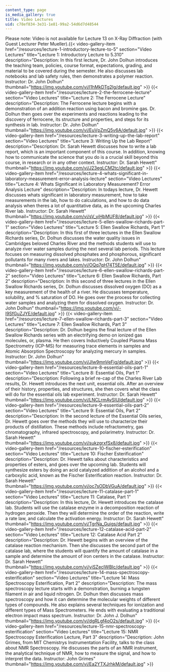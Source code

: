 ```yaml
---
content_type: page
is_media_gallery: true
title: Video Lectures
uid: c78ef834-3e31-1e81-99a2-54d6d7d48544
---
```


Please note: Video is not available for Lecture 13 on X-Ray Diffraction (with Guest Lecturer Peter Mueller).{{< video-gallery-item href="/resources/lecture-1-introductory-lecture-to-5" section="Video Lectures" title="Lecture 1: Introductory Lecture to 5.310" description="Description: In this first lecture, Dr. John Dolhun introduces the teaching team, policies, course format, expectations, grading, and material to be covered during the semester. He also discusses lab notebooks and lab safety rules, then demonstrates a polymer reaction. Instructor: Dr. John Dolhun" thumbnail="https://img.youtube.com/vi/l1hMkDTg2lg/default.jpg" >}} {{< video-gallery-item href="/resources/lecture-2-the-ferrocene-lecture" section="Video Lectures" title="Lecture 2: The Ferrocene Lecture" description="Description: The Ferrocene lecture begins with a demonstration of an addition reaction using bacon and bromine gas. Dr. Dolhun then goes over the experiments and reactions leading to the discovery of ferrocene, its structure and properties, and steps for its synthesis in lab. Instructor: Dr. John Dolhun" thumbnail="https://img.youtube.com/vi/EuVpZmQ5v6A/default.jpg" >}} {{< video-gallery-item href="/resources/lecture-3-writing-up-the-lab-report" section="Video Lectures" title="Lecture 3: Writing Up the Lab Report" description="Description: Dr. Sarah Hewett discusses how to write a lab report, which is an important component of this course. In addition, knowing how to communicate the science that you do is a crucial skill beyond this course, in research or in any other context. Instructor: Dr. Sarah Hewett" thumbnail="https://img.youtube.com/vi/J23egLCM2tc/default.jpg" >}} {{< video-gallery-item href="/resources/lecture-4-whats-significant-in-laboratory-measurement-error-analysis-lecture" section="Video Lectures" title="Lecture 4: Whats Significant in Laboratory Measurement? Error Analysis Lecture" description="Description: In todays lecture, Dr. Hewett discusses whats significant in laboratory measurement, how to take measurements in the lab, how to do calculations, and how to do data analysis when theres a lot of quantitative data, as in the upcoming Charles River lab. Instructor: Dr. Sarah Hewett" thumbnail="https://img.youtube.com/vi/sV_yiHbMUF8/default.jpg" >}} {{< video-gallery-item href="/resources/lecture-5-ellen-swallow-richards-part-1" section="Video Lectures" title="Lecture 5: Ellen Swallow Richards, Part 1" description="Description: In this first of three lectures in the Ellen Swallow Richards series, Dr. Dolhun discusses the water quality issues in Cambridges beloved Charles River and the methods students will use to analyze river water samples during the next several lab periods. This lecture focuses on measuring dissolved phosphates and phosphorous, significant pollutants for many rivers and lakes. Instructor: Dr. John Dolhun" thumbnail="https://img.youtube.com/vi/OQq7qH74T5E/default.jpg" >}} {{< video-gallery-item href="/resources/lecture-6-ellen-swallow-richards-part-2" section="Video Lectures" title="Lecture 6: Ellen Swallow Richards, Part 2" description="Description: In this second of three lectures in the Ellen Swallow Richards series, Dr. Dolhun discusses dissolved oxygen (DO) as a key measurement of the health of a river. He discusses temperature, solubility, and % saturation of DO. He goes over the process for collecting water samples and analyzing them for dissolved oxygen. Instructor: Dr. John Dolhun" thumbnail="https://img.youtube.com/vi/-l9SfGuZJYE/default.jpg" >}} {{< video-gallery-item href="/resources/lecture-7-ellen-swallow-richards-part-3" section="Video Lectures" title="Lecture 7: Ellen Swallow Richards, Part 3" description="Description: Dr. Dolhun begins the final lecture of the Ellen Swallow Richards series with an electrifying demo on ionized gas molecules, or, plasma. He then covers Inductively Coupled Plasma Mass Spectrometry (ICP-MS) for measuring trace elements in samples and Atomic Absorption Spectroscopy for analyzing mercury in samples. Instructor: Dr. John Dolhun" thumbnail="https://img.youtube.com/vi/JIw9mnVeFig/default.jpg" >}} {{< video-gallery-item href="/resources/lecture-8-essential-oils-part-1" section="Video Lectures" title="Lecture 8: Essential Oils, Part 1" description="Description: Following a brief re-cap of the Charles River Lab results, Dr. Hewett introduces the next unit, essential oils. After an overview of their history, properties, and structures, she then covers what the class will do for the essential oils lab experiment. Instructor: Dr. Sarah Hewett" thumbnail="https://img.youtube.com/vi/LNCLrmAvSlU/default.jpg" >}} {{< video-gallery-item href="/resources/lecture-9-essential-oils-part-2" section="Video Lectures" title="Lecture 9: Essential Oils, Part 2" description="Description: In the second lecture of the Essential Oils series, Dr. Hewett goes over the methods they will use to characterize their products of distillation. These methods include refractometry, gas chromatography, infrared spectroscopy, and polarimetry. Instructor: Dr. Sarah Hewett" thumbnail="https://img.youtube.com/vi/sukzgrxfSx8/default.jpg" >}} {{< video-gallery-item href="/resources/lecture-10-fischer-esterification" section="Video Lectures" title="Lecture 10: Fischer Esterification" description="Description: Dr. Hewett talks about characteristics and properties of esters, and goes over the upcoming lab. Students will synthesize esters by doing an acid catalyzed addition of an alcohol and a carboxylic acid, known as the Fischer Esterification reaction. Instructor: Dr. Sarah Hewett" thumbnail="https://img.youtube.com/vi/oc7sODbVGuA/default.jpg" >}} {{< video-gallery-item href="/resources/lecture-11-catalase-part-1" section="Video Lectures" title="Lecture 11: Catalase, Part 1" description="Description: In this lecture, Dr. Hewett introduces the catalase lab. Students will use the catalase enzyme in a decomposition reaction of hydrogen peroxide. Then they will determine the order of the reaction, write a rate law, and calculate the activation energy. Instructor: Dr. Sarah Hewett" thumbnail="https://img.youtube.com/vi/TgrNa_Guigs/default.jpg" >}} {{< video-gallery-item href="/resources/lecture-12-catalase-acid-part-2" section="Video Lectures" title="Lecture 12: Catalase Acid Part 2" description="Description: Dr. Hewett begins with an overview of the catalase reaction mechanism. Then she discusses the second part of the catalase lab, where the students will quantify the amount of catalase in a sample and determine the amount of iron centers in the catalase. Instructor: Dr. Sarah Hewett" thumbnail="https://img.youtube.com/vi/yiSZecIWBIc/default.jpg" >}} {{< video-gallery-item href="/resources/lecture-14-mass-spectroscopy-esterification" section="Video Lectures" title="Lecture 14: Mass Spectroscopy Esterification, Part 2" description="Description: The mass spectroscopy lecture starts with a demonstration, burning a tungsten filament in air and liquid nitrogen. Dr. Dolhun then discusses mass spectroscopy and how it can determine the molecular weights of different types of compounds. He also explains several techniques for ionization and different types of Mass Spectrometers. He ends with evaluating a traditional electron impact mass spectrum. Instructor: Dr. John J. Dolhun" thumbnail="https://img.youtube.com/vi/dgRLgf4oO2s/default.jpg" >}} {{< video-gallery-item href="/resources/lecture-15-nmr-spectroscopy-esterification" section="Video Lectures" title="Lecture 15: NMR Spectroscopy Esterification Lecture, Part 3" description="Description: John Grimes, from MIT Chemistrys Instrumentation Facility, talks to the class about NMR Spectroscopy. He discusses the parts of an NMR instrument, the analytical technique of NMR, how to measure the signal, and how to interpret the data. Instructor: John Grimes" thumbnail="https://img.youtube.com/vi/Ea2YTXJrhkM/default.jpg" >}}